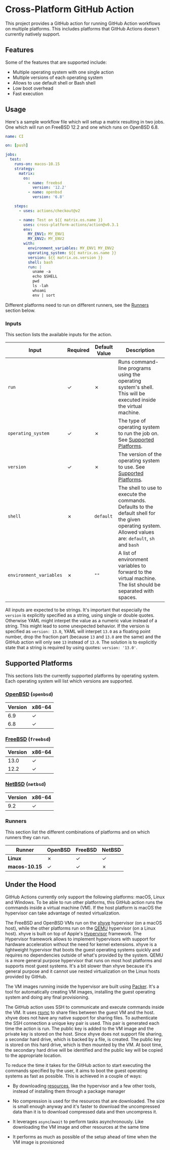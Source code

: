 # Cross-Platform GitHub Action

This project provides a GitHub action for running GitHub Action workflows on
multiple platforms. This includes platforms that GitHub Actions doesn't
currently natively support.

## Features

Some of the features that are supported include:

- Multiple operating system with one single action
- Multiple versions of each operating system
- Allows to use default shell or Bash shell
- Low boot overhead
- Fast execution

## Usage

Here's a sample workflow file which will setup a matrix resulting in two jobs.
One which will run on FreeBSD 12.2 and one which runs on OpenBSD 6.8.

```yaml
name: CI

on: [push]

jobs:
  test:
    runs-on: macos-10.15
    strategy:
      matrix:
        os:
          - name: freebsd
            version: '12.2'
          - name: openbsd
            version: '6.8'

    steps:
      - uses: actions/checkout@v2

      - name: Test on ${{ matrix.os.name }}
        uses: cross-platform-actions/action@v0.3.1
        env:
          MY_ENV1: MY_ENV1
          MY_ENV2: MY_ENV2
        with:
          environment_variables: MY_ENV1 MY_ENV2
          operating_system: ${{ matrix.os.name }}
          version: ${{ matrix.os.version }}
          shell: bash
          run: |
            uname -a
            echo $SHELL
            pwd
            ls -lah
            whoami
            env | sort
```

Different platforms need to run on different runners, see the
[Runners](#runners) section below.

### Inputs

This section lists the available inputs for the action.

| Input                   | Required | Default Value | Description                                                                                                                                            |
| ----------------------- | -------- | ------------- | ------------------------------------------------------------------------------------------------------------------------------------------------------ |
| `run`                   | ✓        | ✗             | Runs command-line programs using the operating system's shell. This will be executed inside the virtual machine.                                       |
| `operating_system`      | ✓        | ✗             | The type of operating system to run the job on. See [Supported Platforms](#supported-platforms).                                                       |
| `version`               | ✓        | ✗             | The version of the operating system to use. See [Supported Platforms](#supported-platforms).                                                           |
| `shell`                 | ✗        | `default`     | The shell to use to execute the commands. Defaults to the default shell for the given operating system. Allowed values are: `default`, `sh` and `bash` |
| `environment_variables` | ✗        | `""`          | A list of environment variables to forward to the virtual machine. The list should be separated with spaces.                                           |

All inputs are expected to be strings. It's important that especially the
`version` is explicitly specified as a string, using single or double quotes.
Otherwise YAML might interpet the value as a numeric value instead of a string.
This might lead to some unexpected behavior. If the version is specified as
`version: 13.0`, YAML will interpet `13.0` as a floating point number, drop the
fraction part (because `13` and `13.0` are the same) and the GitHub action will
only see `13` instead of `13.0`. The solution is to explicitly state that a
string is required by using quotes: `version: '13.0'`.

## Supported Platforms

This sections lists the currently supported platforms by operating system. Each
operating system will list which versions are supported.

### [OpenBSD][openbsd_builder] (`openbsd`)

| Version | x86-64 |
| ------- | ------ |
| 6.9     | ✓      |
| 6.8     | ✓      |

### [FreeBSD][freebsd_builder] (`freebsd`)

| Version | x86-64 |
| ------- | ------ |
| 13.0    | ✓      |
| 12.2    | ✓      |

### [NetBSD][netbsd_builder] (`netbsd`)

| Version | x86-64 |
| ------- | ------ |
| 9.2     | ✓      |

### Runners

This section list the different combinations of platforms and on which runners
they can run.

| Runner            | OpenBSD | FreeBSD | NetBSD |
| ----------------- | ------- | ------- | ------ |
| **Linux**         | ✗       | ✓       | ✓      |
| **macos-10.15**   | ✓       | ✓       | ✗      |

## Under the Hood

GitHub Actions currently only support the following platforms: macOS, Linux and
Windows. To be able to run other platforms, this GitHub action runs the
commands inside a virtual machine (VM). If the host platform is macOS the
hypervisor can take advantage of nested virtualization.

The FreeBSD and OpenBSD VMs run on the [xhyve][xhyve] hypervisor (on a macOS
host), while the other platforms run on the [QEMU][qemu] hypervisor (on a Linux
host). xhyve is built on top of Apple's [Hypervisor][hypervisor_framework]
framework. The Hypervisor framework allows to implement hypervisors with
support for hardware acceleration without the need for kernel extensions. xhyve
is a lightweight hypervisor that boots the guest operating systems quickly and
requires no dependencies outside of what's provided by the system. QEMU is a
more general purpose hypervisor that runs on most host platforms and supports
most guest systems. It's a bit slower than xhyve because it's general purpose
and it cannot use nested virtualization on the Linux hosts provided by GitHub.

The VM images running inside the hypervisor are built using [Packer][packer].
It's a tool for automatically creating VM images, installing the guest
operating system and doing any final provisioning.

The GitHub action uses SSH to communicate and execute commands inside the VM.
It uses [rsync][rsync] to share files between the guest VM and the host. xhyve
does not have any native support for sharing files. To authenticate the SSH
connection a unique key pair is used. This pair is generated each time the
action is run. The public key is added to the VM image and the private key is
stored on the host. Since xhyve does not support file sharing, a secondar hard
drive, which is backed by a file, is created. The public key is stored on this
hard drive, which is then mounted by the VM. At boot time, the secondary hard
drive will be identified and the public key will be copied to the appropriate
location.

To reduce the time it takes for the GitHub action to start executing the
commands specified by the user, it aims to boot the guest operating systems as
fast as possible. This is achieved in a couple of ways:

- By downloading [resources][resources], like the hypervisor and a few other
  tools, instead of installing them through a package manager

- No compression is used for the resources that are downloaded. The size is
  small enough anyway and it's faster to download the uncompressed data than
  it is to download compressed data and then uncompress it.

- It leverages `async`/`await` to perform tasks asynchronously. Like
  downloading the VM image and other resources at the same time

- It performs as much as possible of the setup ahead of time when the VM image
  is provisioned

[xhyve]: https://github.com/machyve/xhyve
[qemu]: https://www.qemu.org
[hypervisor_framework]: https://developer.apple.com/library/mac/documentation/DriversKernelHardware/Reference/Hypervisor/index.html
[rsync]: https://en.wikipedia.org/wiki/Rsync
[resources]: https://github.com/cross-platform-actions/resources
[packer]: https://www.packer.io
[openbsd_builder]: https://github.com/cross-platform-actions/openbsd-builder
[freebsd_builder]: https://github.com/cross-platform-actions/freebsd-builder
[netbsd_builder]: https://github.com/cross-platform-actions/netbsd-builder
